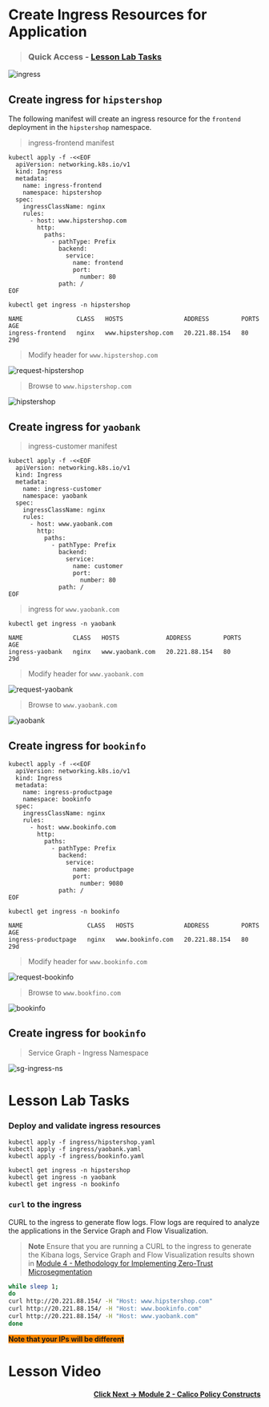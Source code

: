 # Create Ingress Resources for Application

> ### Quick Access - [Lesson Lab Tasks](#Lesson-Lab-Tasks) 

![ingress](images/ingress.png)

## Create ingress for `hipstershop`

The following manifest will create an ingress resource for the `frontend` deployment in the `hipstershop` namespace. 

> ingress-frontend manifest

```
kubectl apply -f -<<EOF
  apiVersion: networking.k8s.io/v1
  kind: Ingress
  metadata:
    name: ingress-frontend
    namespace: hipstershop
  spec:
    ingressClassName: nginx
    rules:
      - host: www.hipstershop.com
        http:
          paths:
            - pathType: Prefix
              backend:
                service:
                  name: frontend
                  port:
                    number: 80
              path: /
EOF

```

```
kubectl get ingress -n hipstershop

```

```
NAME               CLASS   HOSTS                 ADDRESS         PORTS   AGE
ingress-frontend   nginx   www.hipstershop.com   20.221.88.154   80      29d
```

> Modify header for `www.hipstershop.com`

![request-hipstershop](images/request-hipstershop.png)

> Browse to `www.hipstershop.com`

![hipstershop](images/hipstershop.png)


## Create ingress for `yaobank`

> ingress-customer manifest

```
kubectl apply -f -<<EOF
  apiVersion: networking.k8s.io/v1
  kind: Ingress
  metadata:
    name: ingress-customer
    namespace: yaobank
  spec:
    ingressClassName: nginx
    rules:
      - host: www.yaobank.com
        http:
          paths:
            - pathType: Prefix
              backend:
                service:
                  name: customer
                  port:
                    number: 80
              path: /
EOF

```

> ingress for `www.yaobank.com`

```
kubectl get ingress -n yaobank    

```

```
NAME              CLASS   HOSTS             ADDRESS         PORTS   AGE
ingress-yaobank   nginx   www.yaobank.com   20.221.88.154   80      29d
```

> Modify header for `www.yaobank.com`

![request-yaobank](images/request-yaobank.png)

> Browse to `www.yaobank.com`

![yaobank](images/yaobank.png)

## Create ingress for `bookinfo`

```
kubectl apply -f -<<EOF
  apiVersion: networking.k8s.io/v1
  kind: Ingress
  metadata:
    name: ingress-productpage
    namespace: bookinfo
  spec:
    ingressClassName: nginx
    rules:
      - host: www.bookinfo.com
        http:
          paths:
            - pathType: Prefix
              backend:
                service:
                  name: productpage
                  port:
                    number: 9080
              path: /
EOF

```

```
kubectl get ingress -n bookinfo

```

```
NAME                  CLASS   HOSTS              ADDRESS         PORTS   AGE
ingress-productpage   nginx   www.bookinfo.com   20.221.88.154   80      29d
```
> Modify header for `www.bookinfo.com`

![request-bookinfo](images/request-bookinfo.png)

> Browse to `www.bookfino.com`

![bookinfo](images/bookinfo.png)

## Create ingress for `bookinfo`

> Service Graph - Ingress Namespace

![sg-ingress-ns](images/sg-ingress-ns.png)

# Lesson Lab Tasks

### Deploy and validate ingress resources

```
kubectl apply -f ingress/hipstershop.yaml
kubectl apply -f ingress/yaobank.yaml
kubectl apply -f ingress/bookinfo.yaml
```

```
kubectl get ingress -n hipstershop 
kubectl get ingress -n yaobank 
kubectl get ingress -n bookinfo
```

### `curl` to the ingress

CURL to the ingress to generate flow logs. Flow logs are required to analyze the applications in the Service Graph and Flow Visualization.

> **Note**
> Ensure that you are running a CURL to the ingress to generate the Kibana logs, Service Graph and Flow Visualization results shown in [Module 4 - Methodology for Implementing Zero-Trust Microsegmentation](https://github.com/tigera-cs/quickstart-self-service/blob/main/modules/module-4-introduction.md)

```bash
while sleep 1;
do 
curl http://20.221.88.154/ -H "Host: www.hipstershop.com"
curl http://20.221.88.154/ -H "Host: www.bookinfo.com"
curl http://20.221.88.154/ -H "Host: www.yaobank.com"
done
```

<span style="background-color: #FF8900">**Note that your IPs will be different**</span>

# Lesson Video


#### <div align="right">  [Click Next -> Module 2 - Calico Policy Constructs](https://github.com/tigera-cs/quickstart-self-service/blob/main/modules/module-2-introduction.md) </div>
